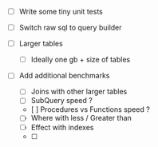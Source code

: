 
- [ ] Write some tiny unit tests
- [ ] Switch raw sql to query builder
- [ ] Larger tables
  - [ ] Ideally one gb + size of tables

- [ ] Add additional benchmarks
  - [ ] Joins with other larger tables
  - [ ] SubQuery speed ? 
  - [ ] Procedures vs Functions speed ? 

  - [ ] Where with less / Greater than 
  - [ ] Effect with indexes
  - [ ] 
